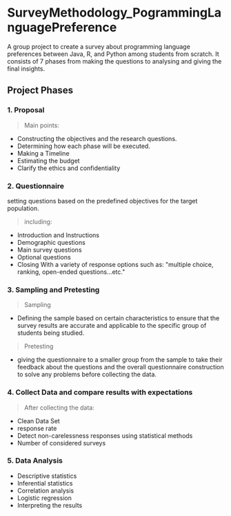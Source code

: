# SurveyMethodology_PogrammingLanguagePreference
A group project to create a survey about programming language preferences between Java, R, and Python among students from scratch. 
It consists of 7 phases from making the questions to analysing and giving the final insights.
## Project Phases 

### 1. Proposal 
> Main points: 
* Constructing the objectives and the research questions.
* Determining how each phase will be executed.
* Making a Timeline 
* Estimating the budget 
* Clarify the ethics and confidentiality

### 2. Questionnaire 
setting questions based on the predefined objectives for the target population.
 > including:
* Introduction and Instructions
* Demographic questions
* Main survey questions
* Optional questions
* Closing
With a variety of response options such as: "multiple choice, ranking, open-ended questions...etc."

### 3. Sampling and Pretesting
> Sampling
* Defining the sample based on certain characteristics to ensure that the survey results are accurate and applicable to the specific group of students being studied.
> Pretesting
* giving the questionnaire to a smaller group from the sample to take their feedback about the questions and the overall questionnaire construction to solve any problems before collecting the data.

### 4. Collect Data and compare results with expectations
> After collecting the data:
* Clean Data Set 
* response rate
* Detect non-carelessness responses using statistical methods 
* Number of considered surveys

### 5. Data Analysis
* Descriptive statistics
* Inferential statistics
* Correlation analysis
* Logistic regression 
* Interpreting the results








